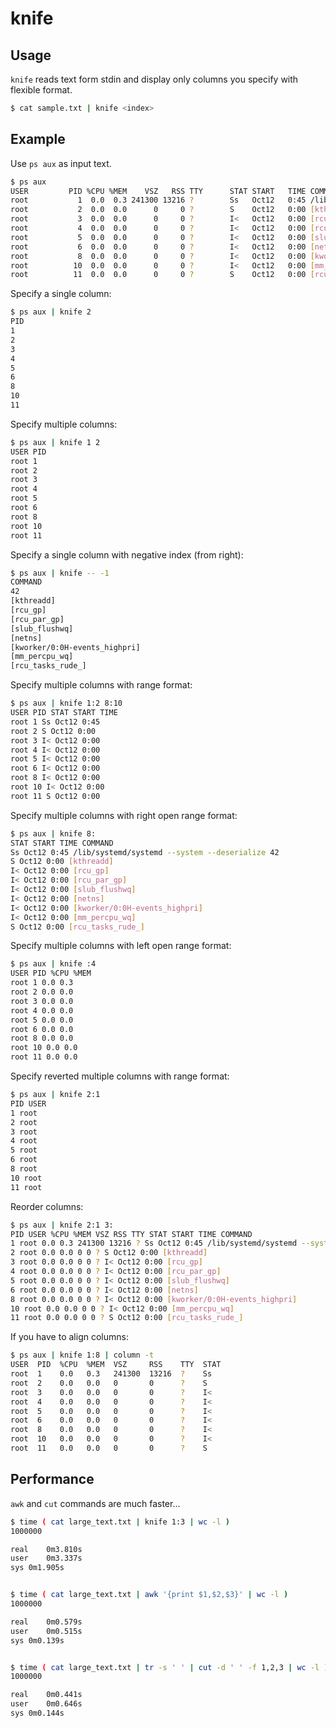 # knife

## Usage

`knife` reads text form stdin and display only columns you specify with flexible format.

``` bash
$ cat sample.txt | knife <index>
```


## Example

Use `ps aux` as input text.

```bash
$ ps aux
USER         PID %CPU %MEM    VSZ   RSS TTY      STAT START   TIME COMMAND
root           1  0.0  0.3 241300 13216 ?        Ss   Oct12   0:45 /lib/systemd/systemd --system --deserialize 42
root           2  0.0  0.0      0     0 ?        S    Oct12   0:00 [kthreadd]
root           3  0.0  0.0      0     0 ?        I<   Oct12   0:00 [rcu_gp]
root           4  0.0  0.0      0     0 ?        I<   Oct12   0:00 [rcu_par_gp]
root           5  0.0  0.0      0     0 ?        I<   Oct12   0:00 [slub_flushwq]
root           6  0.0  0.0      0     0 ?        I<   Oct12   0:00 [netns]
root           8  0.0  0.0      0     0 ?        I<   Oct12   0:00 [kworker/0:0H-events_highpri]
root          10  0.0  0.0      0     0 ?        I<   Oct12   0:00 [mm_percpu_wq]
root          11  0.0  0.0      0     0 ?        S    Oct12   0:00 [rcu_tasks_rude_]
```

Specify a single column:

```bash
$ ps aux | knife 2
PID
1
2
3
4
5
6
8
10
11
```

Specify multiple columns:

```bash
$ ps aux | knife 1 2
USER PID
root 1
root 2
root 3
root 4
root 5
root 6
root 8
root 10
root 11
```

Specify a single column with negative index (from right):

```bash
$ ps aux | knife -- -1
COMMAND
42
[kthreadd]
[rcu_gp]
[rcu_par_gp]
[slub_flushwq]
[netns]
[kworker/0:0H-events_highpri]
[mm_percpu_wq]
[rcu_tasks_rude_]
```

Specify multiple columns with range format:

```bash
$ ps aux | knife 1:2 8:10
USER PID STAT START TIME
root 1 Ss Oct12 0:45
root 2 S Oct12 0:00
root 3 I< Oct12 0:00
root 4 I< Oct12 0:00
root 5 I< Oct12 0:00
root 6 I< Oct12 0:00
root 8 I< Oct12 0:00
root 10 I< Oct12 0:00
root 11 S Oct12 0:00
```

Specify multiple columns with right open range format:

```bash
$ ps aux | knife 8:
STAT START TIME COMMAND
Ss Oct12 0:45 /lib/systemd/systemd --system --deserialize 42
S Oct12 0:00 [kthreadd]
I< Oct12 0:00 [rcu_gp]
I< Oct12 0:00 [rcu_par_gp]
I< Oct12 0:00 [slub_flushwq]
I< Oct12 0:00 [netns]
I< Oct12 0:00 [kworker/0:0H-events_highpri]
I< Oct12 0:00 [mm_percpu_wq]
S Oct12 0:00 [rcu_tasks_rude_]
```

Specify multiple columns with left open range format:

```bash
$ ps aux | knife :4
USER PID %CPU %MEM
root 1 0.0 0.3
root 2 0.0 0.0
root 3 0.0 0.0
root 4 0.0 0.0
root 5 0.0 0.0
root 6 0.0 0.0
root 8 0.0 0.0
root 10 0.0 0.0
root 11 0.0 0.0
```

Specify reverted multiple columns with range format:

```bash
$ ps aux | knife 2:1
PID USER
1 root
2 root
3 root
4 root
5 root
6 root
8 root
10 root
11 root
```

Reorder columns:

```bash
$ ps aux | knife 2:1 3:
PID USER %CPU %MEM VSZ RSS TTY STAT START TIME COMMAND
1 root 0.0 0.3 241300 13216 ? Ss Oct12 0:45 /lib/systemd/systemd --system --deserialize 42
2 root 0.0 0.0 0 0 ? S Oct12 0:00 [kthreadd]
3 root 0.0 0.0 0 0 ? I< Oct12 0:00 [rcu_gp]
4 root 0.0 0.0 0 0 ? I< Oct12 0:00 [rcu_par_gp]
5 root 0.0 0.0 0 0 ? I< Oct12 0:00 [slub_flushwq]
6 root 0.0 0.0 0 0 ? I< Oct12 0:00 [netns]
8 root 0.0 0.0 0 0 ? I< Oct12 0:00 [kworker/0:0H-events_highpri]
10 root 0.0 0.0 0 0 ? I< Oct12 0:00 [mm_percpu_wq]
11 root 0.0 0.0 0 0 ? S Oct12 0:00 [rcu_tasks_rude_]
```

If you have to align columns:

```bash
$ ps aux | knife 1:8 | column -t
USER  PID  %CPU  %MEM  VSZ     RSS    TTY  STAT
root  1    0.0   0.3   241300  13216  ?    Ss
root  2    0.0   0.0   0       0      ?    S
root  3    0.0   0.0   0       0      ?    I<
root  4    0.0   0.0   0       0      ?    I<
root  5    0.0   0.0   0       0      ?    I<
root  6    0.0   0.0   0       0      ?    I<
root  8    0.0   0.0   0       0      ?    I<
root  10   0.0   0.0   0       0      ?    I<
root  11   0.0   0.0   0       0      ?    S
```

## Performance

`awk` and `cut` commands are much faster...

```bash
$ time ( cat large_text.txt | knife 1:3 | wc -l )
1000000

real	0m3.810s
user	0m3.337s
sys	0m1.905s


$ time ( cat large_text.txt | awk '{print $1,$2,$3}' | wc -l )
1000000

real	0m0.579s
user	0m0.515s
sys	0m0.139s


$ time ( cat large_text.txt | tr -s ' ' | cut -d ' ' -f 1,2,3 | wc -l )
1000000

real	0m0.441s
user	0m0.646s
sys	0m0.144s
```

